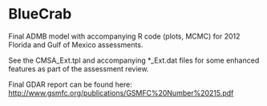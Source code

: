 # BlueCrab
Final ADMB model with accompanying R code (plots, MCMC) for 2012 Florida and Gulf of Mexico assessments.

See the CMSA_Ext.tpl and accompanying *_Ext.dat files for some enhanced features as part of the assessment review.

Final GDAR report can be found here: http://www.gsmfc.org/publications/GSMFC%20Number%20215.pdf
